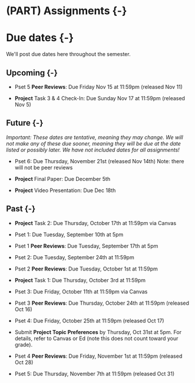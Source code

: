 
# (PART) Assignments {-}

# Due dates {-}

We'll post due dates here throughout the semester. 

## Upcoming {-}

- Pset 5 **Peer Reviews**: Due Friday Nov 15 at 11:59pm (released Nov 11)

- **Project** Task 3 & 4 Check-In: Due Sunday Nov 17 at 11:59pm (released Nov 5)

## Future {-}

*Important: These dates are tentative, meaning they may change. We will not make any of these due sooner, meaning they will be due at the date listed or possibly later. We have not included dates for all assignments!*

- Pset 6:  Due Thursday, November 21st (released Nov 14th) Note: there will not be peer reviews

- **Project** Final Paper: Due December 5th

- **Project** Video Presentation: Due Dec 18th

## Past {-}

- **Project** Task 2: Due Thursday, October 17th at 11:59pm via Canvas

- Pset 1: Due Tuesday, September 10th at 5pm 

- Pset 1 **Peer Reviews**: Due Tuesday, September 17th at 5pm 

- Pset 2: Due Tuesday, September 24th at 11:59pm 

- Pset 2 **Peer Reviews**: Due Tuesday, October 1st at 11:59pm 

- **Project** Task 1: Due Thursday, October 3rd at 11:59pm

- Pset 3: Due Friday, October 11th at 11:59pm via Canvas

- Pset 3 **Peer Reviews**: Due Thursday, October 24th at 11:59pm (released Oct 16)

- Pset 4: Due Friday, October 25th at 11:59pm (released Oct 17)

- Submit **Project Topic Preferences** by Thursday, Oct 31st at 5pm. For details, refer to Canvas or Ed (note this does not count toward your grade).

- Pset 4 **Peer Reviews**: Due Friday, November 1st at 11:59pm (released Oct 28)

- Pset 5: Due Thursday, November 7th at 11:59pm (released Oct 31)
